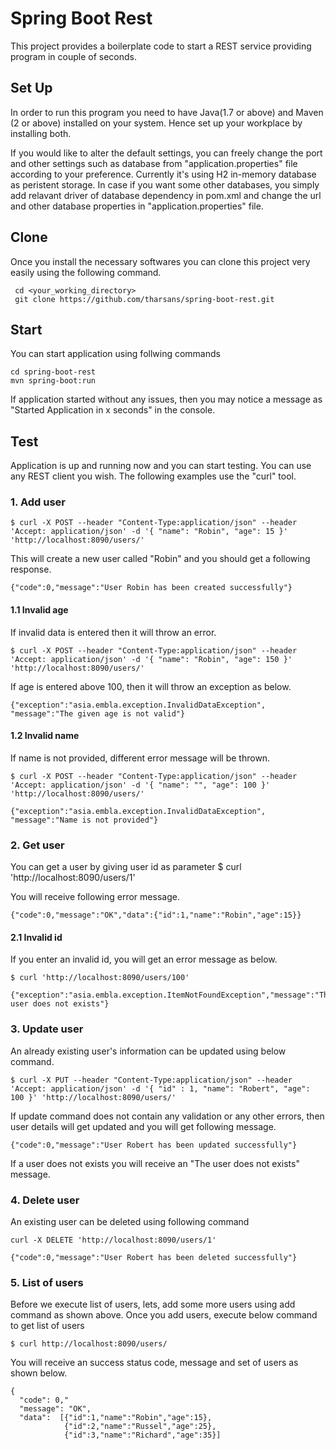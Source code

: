 # Spring Boot Rest
This project provides a boilerplate code to start a REST service providing program in couple of seconds.

## Set Up
In order to run this program you need to have Java(1.7 or above) and Maven (2 or above) installed on your system. Hence set up your workplace by installing both. 

If you would like to alter the default settings, you can freely change the port and other settings such as database from "application.properties" file according to your preference. Currently it's using H2 in-memory database as peristent storage. In case if you want some other databases, you simply add relavant driver of database dependency in pom.xml and change the url and other database properties in "application.properties" file.

## Clone
Once you install the necessary softwares you can clone this project very easily using the following command.
   
     cd <your_working_directory> 
     git clone https://github.com/tharsans/spring-boot-rest.git

## Start
You can start application using follwing commands

    cd spring-boot-rest
    mvn spring-boot:run
    
If application started without any issues, then you may notice a message as "Started Application in x seconds" in the console. 
    
## Test
Application is up and running now and you can start testing. You can use any REST client you wish. The following examples use the "curl" tool.

### 1. Add user
    $ curl -X POST --header "Content-Type:application/json" --header 'Accept: application/json' -d '{ "name": "Robin", "age": 15 }' 'http://localhost:8090/users/'
    
This will create a new user called "Robin" and you should get a following response.

    {"code":0,"message":"User Robin has been created successfully"}
    
#### 1.1 Invalid age
If invalid data is entered then it will throw an error.

    $ curl -X POST --header "Content-Type:application/json" --header 'Accept: application/json' -d '{ "name": "Robin", "age": 150 }' 'http://localhost:8090/users/'
    
 If age is entered above 100, then it will throw an exception as below.

    {"exception":"asia.embla.exception.InvalidDataException", "message":"The given age is not valid"}
    
#### 1.2 Invalid name
If name is not provided, different error message will be thrown. 

    $ curl -X POST --header "Content-Type:application/json" --header 'Accept: application/json' -d '{ "name": "", "age": 100 }' 'http://localhost:8090/users/'

    {"exception":"asia.embla.exception.InvalidDataException", "message":"Name is not provided"}
    
### 2. Get user
You can get a user by giving user id as parameter 
    $ curl 'http://localhost:8090/users/1'
    
You will receive following error message. 

    {"code":0,"message":"OK","data":{"id":1,"name":"Robin","age":15}}
    
#### 2.1 Invalid id
If you enter an invalid id, you will get an error message as below.
   
    $ curl 'http://localhost:8090/users/100' 
    
    {"exception":"asia.embla.exception.ItemNotFoundException","message":"The user does not exists"}
    
### 3. Update user 
An already existing user's information can be updated  using below command.

    $ curl -X PUT --header "Content-Type:application/json" --header 'Accept: application/json' -d '{ "id" : 1, "name": "Robert", "age": 100 }' 'http://localhost:8090/users/'
    
If update command does not contain any validation or any other errors, then user details will get updated and you will get following message.

    {"code":0,"message":"User Robert has been updated successfully"}
    
If a user does not exists you will receive an "The user does not exists" message.

### 4. Delete user
An existing user can be deleted using following command

    curl -X DELETE 'http://localhost:8090/users/1'
    
    {"code":0,"message":"User Robert has been deleted successfully"}
    
### 5. List of users
Before we execute list of users, lets, add some more users using add command as shown above. Once you add users, execute below command to get list of users

    $ curl http://localhost:8090/users/
    
You will receive an success status code, message and set of users as shown below.

    { 
      "code": 0,"
      "message": "OK",
      "data":  [{"id":1,"name":"Robin","age":15},
                {"id":2,"name":"Russel","age":25},
                {"id":3,"name":"Richard","age":35}]
            
